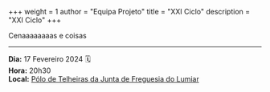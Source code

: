 +++
weight = 1
author = "Equipa Projeto"
title = "XXI Ciclo"
description = "XXI Ciclo"
+++

Cenaaaaaaaas e coisas

--- 

**Dia:** 17 Fevereiro 2024 🗓️ \
**Hora:** 20h30 \
**Local:** [Pólo de Telheiras da Junta de Freguesia do Lumiar](https://maps.app.goo.gl/H1NnpxS8RSs2maXZ9)